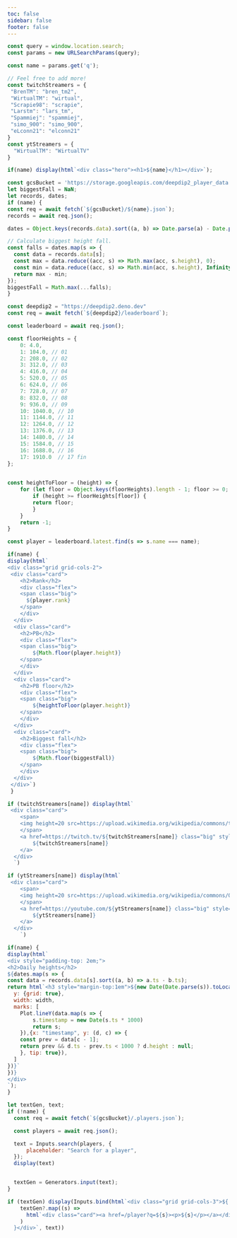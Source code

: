 ```yaml
---
toc: false
sidebar: false
footer: false
---
```


<style>

.hero {
  display: flex;
  flex-direction: column;
  align-items: center;
  font-family: var(--sans-serif);
  margin: 4rem 0 4rem;
  text-wrap: balance;
  text-align: center;
}

.hero h1 {
  max-width: none;
  font-size: 14vw;
  font-weight: 900;
  line-height: 1;
  background: linear-gradient(30deg, var(--theme-foreground-focus), currentColor);
  -webkit-background-clip: text;
  -webkit-text-fill-color: transparent;
  background-clip: text;
}

.hero img {
  max-width: calc(100vw - 108px);
}

.hero h2 {
  margin: 0;
  max-width: 34em;
  font-size: 20px;
  font-style: initial;
  font-weight: 500;
  line-height: 1.5;
  color: var(--theme-foreground-muted);
}

@media (min-width: 640px) {
  .hero h1 {
    font-size: 90px;
  }
}

</style>

```js
const query = window.location.search;
const params = new URLSearchParams(query);

const name = params.get('q');
```

```js
// Feel free to add more!
const twitchStreamers = {
 "BrenTM": "bren_tm2",
 "WirtualTM": "wirtual",
 "Scrapie98": "scrapie",
 "Larstm": "lars_tm",
 "Spammiej": "spammiej",
 "simo_900": "simo_900",
 "eLconn21": "elconn21"
}
const ytStreamers = {
  "WirtualTM": "WirtualTV"
}
```

```js
if(name) display(html`<div class="hero"><h1>${name}</h1></div>`);
```

```js
const gcsBucket = 'https://storage.googleapis.com/deepdip2_player_data';
let biggestFall = NaN;
let records, dates;
if (name) {
const req = await fetch(`${gcsBucket}/${name}.json`);
records = await req.json();

dates = Object.keys(records.data).sort((a, b) => Date.parse(a) - Date.parse(b));

// Calculate biggest height fall.
const falls = dates.map(s => {
  const data = records.data[s];
  const max = data.reduce((acc, s) => Math.max(acc, s.height), 0);
  const min = data.reduce((acc, s) => Math.min(acc, s.height), Infinity);
  return max - min;
});
biggestFall = Math.max(...falls);
}
```

```js
const deepdip2 = "https://deepdip2.deno.dev"
const req = await fetch(`${deepdip2}/leaderboard`);

const leaderboard = await req.json();

const floorHeights = {
    0: 4.0,
    1: 104.0, // 01
    2: 208.0, // 02
    3: 312.0, // 03
    4: 416.0, // 04
    5: 520.0, // 05
    6: 624.0, // 06
    7: 728.0, // 07
    8: 832.0, // 08
    9: 936.0, // 09
    10: 1040.0, // 10
    11: 1144.0, // 11
    12: 1264.0, // 12
    13: 1376.0, // 13
    14: 1480.0, // 14
    15: 1584.0, // 15
    16: 1688.0, // 16
    17: 1910.0  // 17 fin
};
  

const heightToFloor = (height) => {
    for (let floor = Object.keys(floorHeights).length - 1; floor >= 0; floor--) {
        if (height >= floorHeights[floor]) {
        return floor;
        }
    }
    return -1;
}

const player = leaderboard.latest.find(s => s.name === name);
```

```js
if(name) {
display(html`
<div class="grid grid-cols-2">
 <div class="card">
    <h2>Rank</h2>
    <div class="flex">
    <span class="big">
      ${player.rank}
    </span>
    </div>
  </div>
  <div class="card">
    <h2>PB</h2>
    <div class="flex">
    <span class="big">
        ${Math.floor(player.height)}
    </span>
    </div>
  </div>
  <div class="card">
    <h2>PB floor</h2>
    <div class="flex">
    <span class="big">
        ${heightToFloor(player.height)}
    </span>
    </div>
  </div>
  <div class="card">
    <h2>Biggest fall</h2>
    <div class="flex">
    <span class="big">
        ${Math.floor(biggestFall)}
    </span>
    </div>
  </div>
 </div>`)
 }
```

```js
if (twitchStreamers[name]) display(html`
 <div class="card">
    <span>
    <img height=20 src=https://upload.wikimedia.org/wikipedia/commons/thumb/d/d3/Twitch_Glitch_Logo_Purple.svg/512px-Twitch_Glitch_Logo_Purple.svg.png />
    </span>
    <a href=https://twitch.tv/${twitchStreamers[name]} class="big" style="margin-left:5px;">
        ${twitchStreamers[name]}
    </a>
  </div>
  `)
```

```js
if (ytStreamers[name]) display(html`
 <div class="card">
    <span>
    <img height=20 src=https://upload.wikimedia.org/wikipedia/commons/0/09/YouTube_full-color_icon_%282017%29.svg />
    </span>
    <a href=https://youtube.com/${ytStreamers[name]} class="big" style="margin-left:5px;">
        ${ytStreamers[name]}
    </a>
  </div>
    `)
```

```js
if(name) {
display(html`
<div style="padding-top: 2em;">
<h2>Daily heights</h2>
${dates.map(s => {
const data = records.data[s].sort((a, b) => a.ts - b.ts);
return html`<h3 style="margin-top:1em">${new Date(Date.parse(s)).toLocaleDateString()}</h3> ${Plot.plot({
  y: {grid: true},
  width: width,
  marks: [
    Plot.lineY(data.map(s => {
        s.timestamp = new Date(s.ts * 1000)
        return s;
    }),{x: "timestamp", y: (d, c) => {
    const prev = data[c - 1];
    return prev && d.ts - prev.ts < 1000 ? d.height : null;
    }, tip: true}),
  ]
})}`
})}
</div>
`);
}
```

```js
let textGen, text;
if (!name) {
  const req = await fetch(`${gcsBucket}/.players.json`);

  const players = await req.json();

  text = Inputs.search(players, {
      placeholder: "Search for a player",
  });
  display(text)


  textGen = Generators.input(text);
}
```

```js
if (textGen) display(Inputs.bind(html`<div class="grid grid-cols-3">${
    textGen?.map((s) =>
      html`<div class="card"><a href=/player?q=${s}><p>${s}</p></a></div>`
    )
  }</div>`, text))
```

